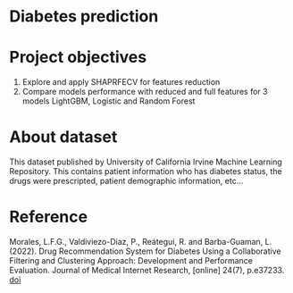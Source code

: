 # Diabetes prediction


# Project objectives

1. Explore and apply SHAPRFECV for features reduction
2. Compare models performance with reduced and full features for 3 models LightGBM, Logistic and Random Forest

# About dataset

This dataset published by University of California Irvine Machine Learning Repository. This contains patient information who has diabetes status, the drugs were prescripted, patient demographic information, etc...

# Reference
Morales, L.F.G., Valdiviezo-Diaz, P., Reátegui, R. and Barba-Guaman, L. (2022). Drug Recommendation System for Diabetes Using a Collaborative Filtering and Clustering Approach: Development and Performance Evaluation. Journal of Medical Internet Research, [online] 24(7), p.e37233. [doi](https://doi.org/10.2196/37233)
